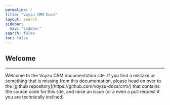 ```yaml
---
permalink: /
title: "Voyzu CRM Docs"
layout: search
sidebar:
  nav: "sidebar"
search: false
toc: false
---
```

## Welcome
<hr/>
Welcome to the Voyzu CRM documentation site. 
If you find a mistake or something that is missing from this documentation, please head on over to the [github repository](https://github.com/voyzu-docs/crm/) that contains the source code for this site, and raise an issue (or a even a pull request if you are technically inclined)
